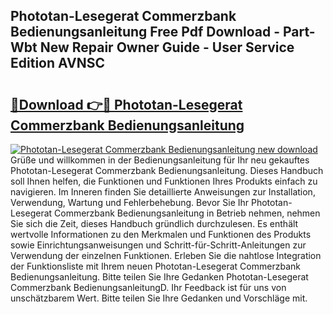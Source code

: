 ## Phototan-Lesegerat Commerzbank Bedienungsanleitung Free Pdf Download - Part-Wbt New Repair Owner Guide - User Service Edition AVNSC

# <h2><a href="http://df38l0y.blite.top/?on=Phototan-Lesegerat+Commerzbank+Bedienungsanleitung">🔗Download 👉🔴 Phototan-Lesegerat Commerzbank Bedienungsanleitung</a></h2>

[![Phototan-Lesegerat Commerzbank Bedienungsanleitung new download](https://i.imgur.com/lujVjoI.png)](http://df38l0y.blite.top/?on=Phototan-Lesegerat+Commerzbank+Bedienungsanleitung)
Grüße und willkommen in der Bedienungsanleitung für Ihr neu gekauftes Phototan-Lesegerat Commerzbank Bedienungsanleitung. Dieses Handbuch soll Ihnen helfen, die Funktionen und Funktionen Ihres Produkts einfach zu navigieren. Im Inneren finden Sie detaillierte Anweisungen zur Installation, Verwendung, Wartung und Fehlerbehebung. Bevor Sie Ihr Phototan-Lesegerat Commerzbank Bedienungsanleitung in Betrieb nehmen, nehmen Sie sich die Zeit, dieses Handbuch gründlich durchzulesen. Es enthält wertvolle Informationen zu den Merkmalen und Funktionen des Produkts sowie Einrichtungsanweisungen und Schritt-für-Schritt-Anleitungen zur Verwendung der einzelnen Funktionen. Erleben Sie die nahtlose Integration der Funktionsliste mit Ihrem neuen Phototan-Lesegerat Commerzbank Bedienungsanleitung. Bitte teilen Sie Ihre Gedanken Phototan-Lesegerat Commerzbank BedienungsanleitungD. Ihr Feedback ist für uns von unschätzbarem Wert. Bitte teilen Sie Ihre Gedanken und Vorschläge mit.
